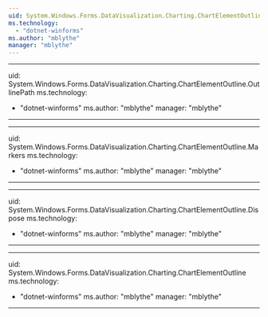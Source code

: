 ```yaml
---
uid: System.Windows.Forms.DataVisualization.Charting.ChartElementOutline.Dispose(System.Boolean)
ms.technology: 
  - "dotnet-winforms"
ms.author: "mblythe"
manager: "mblythe"
---
```


---
uid: System.Windows.Forms.DataVisualization.Charting.ChartElementOutline.OutlinePath
ms.technology: 
  - "dotnet-winforms"
ms.author: "mblythe"
manager: "mblythe"
---

---
uid: System.Windows.Forms.DataVisualization.Charting.ChartElementOutline.Markers
ms.technology: 
  - "dotnet-winforms"
ms.author: "mblythe"
manager: "mblythe"
---

---
uid: System.Windows.Forms.DataVisualization.Charting.ChartElementOutline.Dispose
ms.technology: 
  - "dotnet-winforms"
ms.author: "mblythe"
manager: "mblythe"
---

---
uid: System.Windows.Forms.DataVisualization.Charting.ChartElementOutline
ms.technology: 
  - "dotnet-winforms"
ms.author: "mblythe"
manager: "mblythe"
---
